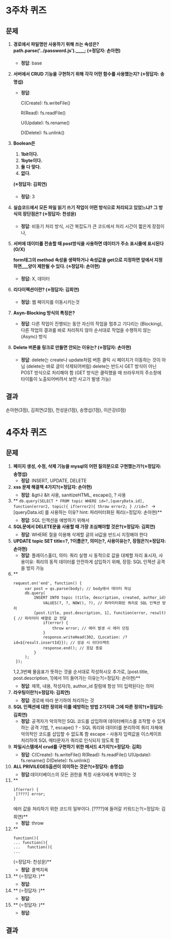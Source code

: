 # 3주차 퀴즈
## 문제
1. **경로에서 파일명만 사용하기 위해 쓰는 속성은? path.parse('../password.js').____; (⭐정답자: 손아현)**
    - **정답**: base
2. **서버에서 CRUD 기능을 구현하기 위해 각각 어떤 함수를 사용했는지? (⭐정답자: 송명섭)**
    - **정답**:
        
        C(Create): fs.writeFile()
        
        R(Read): fs.readFile()
        
        U(Update): fs.rename()
        
        D(Delete): fs.unlink()
        
3. **Boolean은** 
    1. **1bit이다.**
    2. **1byte이다.**
    3. **둘 다 맞다.**
    4. **없다.**
    
    **(⭐정답자: 김희연)**
    
    - **정답:** 3
4. **실습코드에서 모든 파일 읽기 쓰기 작업이 어떤 방식으로 처리되고 있었느냐? 그 방식의 장단점은? (⭐정답자: 천성윤)**
    - **정답**: 비동기 처리 방식, 시간 복잡도가 큰 코드에서 처리 시간이 짧은게 장점이나,
5. **서버에 데이터를 전송할 때 post방식을 사용하면 데이터가 주소 표시줄에 표시된다 (O/X)**
    
    **form태그의 method 속성을 생략하거나 속성값을 get으로 지정하면 앞에서 지정하면___양이 제한될 수 있다. (⭐정답자: 손아현)**
    
    - **정답:** X, 데이터
6. **리다이렉션이란? (⭐정답자: 김희연)**
    - **정답:** 웹 페이지를 이동시키는것
7. **Asyn-Blocking 방식의 특징은?**
    - **정답**: 다른 작업이 진행되는 동안 자신의 작업을 멈추고 기다리는 (Blocking), 다른 작업의 결과를 바로 처리하지 않아 순서대로 작업을 수행하지 않는 (Async) 방식
8. **Delete 버튼을 링크로 만들면 안되는 이유는? (⭐정답자: 손아현)**
    - **정답**: delete는 create나 update처럼 버튼 클릭 시 페이지가 이동하는 것이 아님 (delete는 바로 글이 삭제되어버림) delete는 반드시 GET 방식이 아닌 POST 방식으로 처리해야 함 (GET 방식은 클릭했을 때 브라우저의 주소창에 타이틀이 노출되어버려서 보안 사고가 발생 가능)

## 결과
손아현(3점), 김희연(2점), 천성윤(1점), 송명섭(1점), 이은강(0점)


# 4주차 퀴즈
## 문제
1. **페이지 생성, 수정, 삭제 기능을 mysql의 어떤 질의문으로 구현했는가?(⭐정답자: 송명섭)**
    - **정답**: INSERT, UPDATE, DELETE
2. **xss 문제 해결책 4가지?(⭐정답자: 손아현)**
    - **정답**: &gt나 &lt 사용, sanitizeHTML, escape(), ? 사용
3. **
       ```db.query(SELECT * FROM topic WHERE id=?,[queryData.id], function(error2, topic){
           if(error2){
             throw error2;
           }
           //id=?
       ```
        -> [queryData.id] 를 사용하는 이유? hint: 파라미터화된 쿼리(⭐정답자: 손아현)**
    - **정답**: SQL 인젝션을 예방하기 위해서
5. **SQL문에서 DELETE문을 사용할 때 가장 조심해야할 것은?(⭐정답자: 김희연)**
    - **정답**: WHERE 절을 이용해 삭제할 글의 id값을 반드시 지정해야 한다
6. **UPDATE topic SET title=?, ?이름은?, 의미는?, 사용이유는?, 장점은?(⭐정답자: 손아현)**
    - **정답**: 플레이스홀더, 의미: 쿼리 실행 시 동적으로 값을 대체할 자리 표시자, 사용이유: 쿼리의 동적 데이터를 안전하게 삽입하기 위해, 장점: SQL 인젝션 공격을 방지 가능
7. **
   ```
   request.on('end', function() {
        var post = qs.parse(body); // body에서 데이터 파싱
        db.query(  
            INSERT INTO topic (title, description, created, author_id)
                VALUES(?, ?, NOW(), ?), // 파라미터화된 쿼리로 SQL 인젝션 방지
            [post.title, post.description, 1], function(error, result) { // 파라미터 배열로 값 전달
                if(error) {
                    throw error; // 에러 발생 시 에러 던짐
                }
                response.writeHead(302, {Location: /?id=${result.insertId}}); // 성공 시 리다이렉트
                response.end(); // 응답 종료
            }
        );
    });
    ```
    1,2,3번째 물음표가 뜻하는 것을 순서대로 작성하시오
     추가로, [post.title, post.description, 1]에서 1이 들어가는 이유는?(⭐정답자: 손아현)**
    - **정답**: 제목, 내용, 작성자(1), author_id 칼럼에 항상 1이 입력된다는 의미
8. **라우팅이란?(⭐정답자: 김희연)**
    - **정답**: 경로에 따라 분기하여 처리하는 것
9. **SQL 인젝션에 대한 정의와 이를 예방하는 방법 2가지와 그에 따른 정의?(⭐정답자: 김희연)**
    - **정답**:
       공격자가 악의적인 SQL 코드를 삽입하여 데이터베이스를 조작할 수 있게 하는 공격 기법,
        ?, escape()
        ? - SQL 쿼리와 데이터를 분리하여 쿼리 자체에 악의적인 코드를 삽입할 수 없도록 함
        escape - 사용자 입력값을 이스케이프 처리하여 SQL 메타문자가 쿼리로 인식되지 않도록 함
10. **파일시스템에서 crud를 구현하기 위한 메서드 4가지?(⭐정답자: 김희)**
    - **정답**:
        C(Create): fs.writeFile()
        R(Read): fs.readFile()
        U(Update): fs.rename()
        D(Delete): fs.unlink()
11. **ALL PRIVILEGES옵션이 의미하는 것은?(⭐정답자: 송명섭)**
    - **정답**:데이터베이스의 모든 권한을 특정 사용자에게 부여하는 것
12. ** 
    ```
    if(error) {
     [????] error;
    }
    ```
    에러 값을 처리하기 위한 코드의 일부이다. [????]에 들어갈 키워드는?(⭐정답자: 김희연)**
    - **정답**: throw
13. ** 
    ```
    function(){
    ... function(){
    ...   function(){
    ...
    ```
    (⭐정답자: 천성윤)**
    - **정답**: 콜백지옥
14. ** (⭐정답자: )**
    - **정답**: 
15. ** (⭐정답자: )**
    - **정답**:
16. ** (⭐정답자: )**
    - **정답**: 


## 결과

